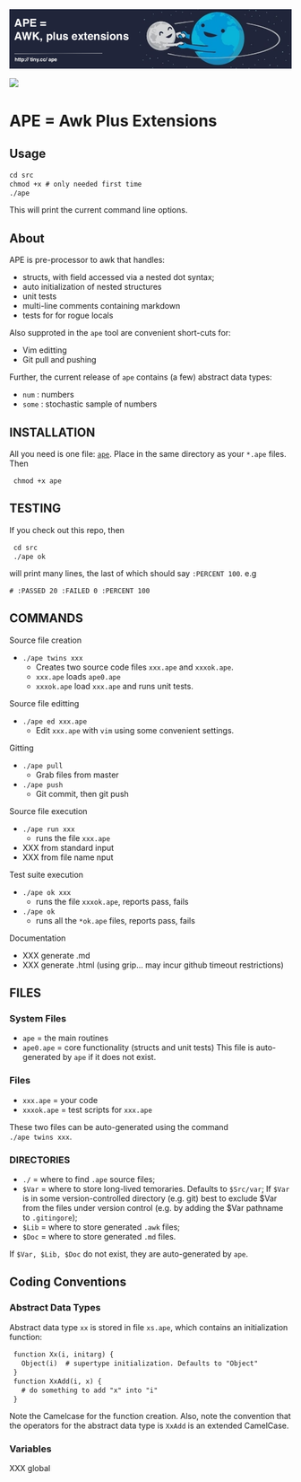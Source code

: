<img src="etc/banner.png">

[![](https://zenodo.org/badge/117367205.svg)](https://zenodo.org/record/1146890#.WlpxPZM-f9s)

# APE = Awk Plus Extensions

## Usage

    cd src
    chmod +x # only needed first time
    ./ape
 
This will print the current command line options.

## About

APE is  pre-processor to awk that handles:

- structs, with field accessed via a nested dot syntax;
- auto initialization of nested structures
- unit tests
- multi-line comments containing markdown
- tests for for rogue locals

Also supproted in the `ape` tool are convenient
short-cuts for:

- Vim editting
- Git pull and pushing

Further, the current release of `ape` contains (a few) abstract
data types:

- `num` : numbers
- `some` : stochastic sample of numbers

## INSTALLATION

All you need is one file: [`ape`](src/ape). Place in the same
directory as your `*.ape` files. Then

     chmod +x ape

## TESTING

If you check out this repo, then 

     cd src
     ./ape ok 

will print many lines, the last of which should say `:PERCENT 100`. e.g

    # :PASSED 20 :FAILED 0 :PERCENT 100

## COMMANDS

Source file creation

- `./ape twins xxx`  
    - Creates two source code files `xxx.ape` and `xxxok.ape`.
    - `xxx.ape` loads `ape0.ape`
    - `xxxok.ape` load `xxx.ape` and runs unit tests. 

Source file editting

- `./ape ed xxx.ape`
    - Edit `xxx.ape` with `vim` using some convenient settings. 

Gitting

- `./ape pull`
    - Grab files from master
- `./ape push`
    - Git commit, then git push

Source file execution

- `./ape run xxx`
    - runs the  file `xxx.ape`
- XXX from standard input
- XXX from file name nput

Test suite execution

- `./ape ok xxx`
    - runs the  file `xxxok.ape`, reports pass, fails
- `./ape ok `
    - runs all  the `*ok.ape` files, reports pass, fails

Documentation

- XXX generate .md
- XXX generate .html (using grip... may incur github timeout restrictions)

## FILES

### System Files

- `ape`     = the main routines
- `ape0.ape` = core functionality (structs and unit tests)
  This file is auto-generated by `ape` if
   it does not exist.

### Files 

- `xxx.ape` = your code
- `xxxok.ape` = test scripts for `xxx.ape`

These two files can be auto-generated using the command   
`./ape twins xxx`.

### DIRECTORIES

- `./` = where to find  `.ape` source files; 
- `$Var` = where to store long-lived temoraries. Defaults to `$Src/var`;
  If `$Var` is in some version-controlled directory
  (e.g. git) best to exclude $Var from the files under version control
  (e.g. by adding the $Var pathname to `.gitingore`);
- `$Lib` = where to store generated `.awk` files;
- `$Doc` = where to store generated `.md` files.

If `$Var, $Lib, $Doc`  do not exist, they  are auto-generated by `ape`.

## Coding Conventions

### Abstract Data Types

Abstract data type `xx` is stored in file `xs.ape`, which contains an initialization
function:

     function Xx(i, initarg) {
       Object(i)  # supertype initialization. Defaults to "Object"
     }
     function XxAdd(i, x) {
       # do something to add "x" into "i"
     }

Note the Camelcase for the function creation. Also, note the
convention that the operators for the abstract data type is `XxAdd` is
an extended CamelCase.

### Variables

XXX global


